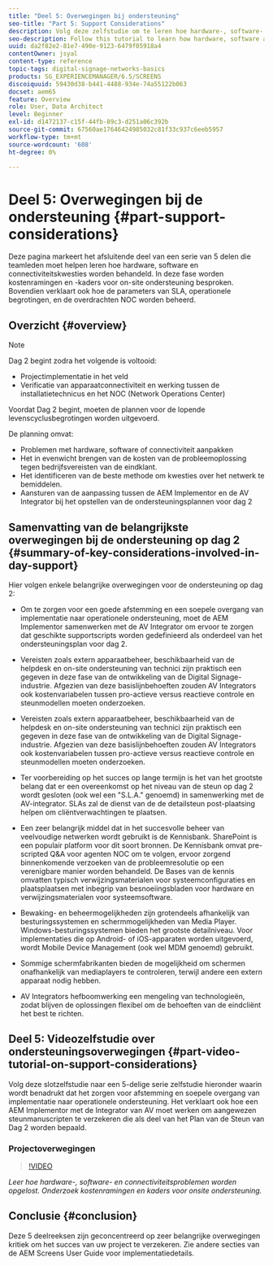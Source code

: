```yaml
---
title: "Deel 5: Overwegingen bij ondersteuning"
seo-title: "Part 5: Support Considerations"
description: Volg deze zelfstudie om te leren hoe hardware-, software- en connectiviteitsproblemen worden opgelost. Onderzoek kostenramingen en kaders voor onsite ondersteuning. Bovendien leren hoe de parameters van SLA, operationele begrotingen, en het personeel NOC worden beheerd.
seo-description: Follow this tutorial to learn how hardware, software and connectivity issues are addressed. Explore cost estimations and frameworks for onsite support. Additionally learn how SLA parameters, operational budgets, and NOC handoffs are managed.
uuid: da2f82e2-81e7-490e-9123-6479f05918a4
contentOwner: jsyal
content-type: reference
topic-tags: digital-signage-networks-basics
products: SG_EXPERIENCEMANAGER/6.5/SCREENS
discoiquuid: 59430d38-b441-4488-934e-74a55122b063
docset: aem65
feature: Overview
role: User, Data Architect
level: Beginner
exl-id: d1472137-c15f-44fb-89c3-d251a06c392b
source-git-commit: 67560ae17646424985032c81f33c937c6eeb5957
workflow-type: tm+mt
source-wordcount: '608'
ht-degree: 0%

---
```


# Deel 5: Overwegingen bij de ondersteuning {#part-support-considerations}

Deze pagina markeert het afsluitende deel van een serie van 5 delen die teamleden moet helpen leren hoe hardware, software en connectiviteitskwesties worden behandeld. In deze fase worden kostenramingen en -kaders voor on-site ondersteuning besproken. Bovendien verklaart ook hoe de parameters van SLA, operationele begrotingen, en de overdrachten NOC worden beheerd.

## Overzicht {#overview}

>[!NOTE]
>
>Dag 2 begint zodra het volgende is voltooid:
>
>* Projectimplementatie in het veld
>* Verificatie van apparaatconnectiviteit en werking tussen de installatietechnicus en het NOC (Network Operations Center)
>
>Voordat Dag 2 begint, moeten de plannen voor de lopende levenscyclusbegrotingen worden uitgevoerd.

De planning omvat:

* Problemen met hardware, software of connectiviteit aanpakken
* Het in evenwicht brengen van de kosten van de probleemoplossing tegen bedrijfsvereisten van de eindklant.
* Het identificeren van de beste methode om kwesties over het netwerk te bemiddelen.
* Aansturen van de aanpassing tussen de AEM Implementor en de AV Integrator bij het opstellen van de ondersteuningsplannen voor dag 2

## Samenvatting van de belangrijkste overwegingen bij de ondersteuning op dag 2 {#summary-of-key-considerations-involved-in-day-support}

Hier volgen enkele belangrijke overwegingen voor de ondersteuning op dag 2:

* Om te zorgen voor een goede afstemming en een soepele overgang van implementatie naar operationele ondersteuning, moet de AEM Implementor samenwerken met de AV Integrator om ervoor te zorgen dat geschikte supportscripts worden gedefinieerd als onderdeel van het ondersteuningsplan voor dag 2.
* Vereisten zoals extern apparaatbeheer, beschikbaarheid van de helpdesk en on-site ondersteuning van technici zijn praktisch een gegeven in deze fase van de ontwikkeling van de Digital Signage-industrie. Afgezien van deze basislijnbehoeften zouden AV Integrators ook kostenvariabelen tussen pro-actieve versus reactieve controle en steunmodellen moeten onderzoeken.

* Vereisten zoals extern apparaatbeheer, beschikbaarheid van de helpdesk en on-site ondersteuning van technici zijn praktisch een gegeven in deze fase van de ontwikkeling van de Digital Signage-industrie. Afgezien van deze basislijnbehoeften zouden AV Integrators ook kostenvariabelen tussen pro-actieve versus reactieve controle en steunmodellen moeten onderzoeken.
* Ter voorbereiding op het succes op lange termijn is het van het grootste belang dat er een overeenkomst op het niveau van de steun op dag 2 wordt gesloten (ook wel een &quot;S.L.A.&quot; genoemd) in samenwerking met de AV-integrator. SLAs zal de dienst van de de detailsteun post-plaatsing helpen om cliëntverwachtingen te plaatsen.
* Een zeer belangrijk middel dat in het succesvolle beheer van veelvoudige netwerken wordt gebruikt is de Kennisbank. SharePoint is een populair platform voor dit soort bronnen. De Kennisbank omvat pre-scripted Q&amp;A voor agenten NOC om te volgen, ervoor zorgend binnenkomende verzoeken van de probleemresolutie op een verenigbare manier worden behandeld. De Bases van de kennis omvatten typisch verwijzingsmaterialen voor systeemconfiguraties en plaatsplaatsen met inbegrip van besnoeiingsbladen voor hardware en verwijzingsmaterialen voor systeemsoftware.
* Bewaking- en beheermogelijkheden zijn grotendeels afhankelijk van besturingssystemen en schermmogelijkheden van Media Player. Windows-besturingssystemen bieden het grootste detailniveau. Voor implementaties die op Android- of iOS-apparaten worden uitgevoerd, wordt Mobile Device Management (ook wel MDM genoemd) gebruikt.
* Sommige schermfabrikanten bieden de mogelijkheid om schermen onafhankelijk van mediaplayers te controleren, terwijl andere een extern apparaat nodig hebben.
* AV Integrators hefboomwerking een mengeling van technologieën, zodat blijven de oplossingen flexibel om de behoeften van de eindcliënt het best te richten.

## Deel 5: Videozelfstudie over ondersteuningsoverwegingen {#part-video-tutorial-on-support-considerations}

Volg deze slotzelfstudie naar een 5-delige serie zelfstudie hieronder waarin wordt benadrukt dat het zorgen voor afstemming en soepele overgang van implementatie naar operationele ondersteuning. Het verklaart ook hoe een AEM Implementor met de Integrator van AV moet werken om aangewezen steunmanuscripten te verzekeren die als deel van het Plan van de Steun van Dag 2 worden bepaald.

### Projectoverwegingen

>[!VIDEO](https://video.tv.adobe.com/v/28383)

*Leer hoe hardware-, software- en connectiviteitsproblemen worden opgelost. Onderzoek kostenramingen en kaders voor onsite ondersteuning.*

## Conclusie {#conclusion}

Deze 5 deelreeksen zijn geconcentreerd op zeer belangrijke overwegingen kritiek om het succes van uw project te verzekeren. Zie andere secties van de AEM Screens User Guide voor implementatiedetails.
